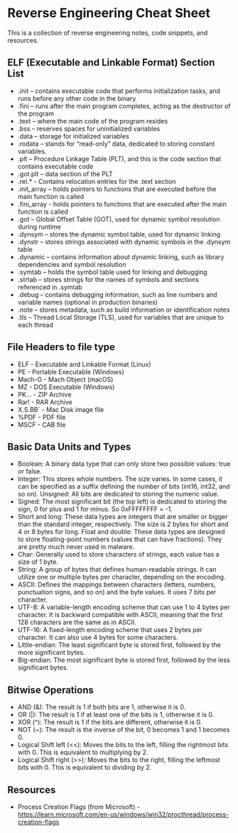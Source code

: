 # Reverse Engineering Cheat Sheet
This is a collection of reverse engineering notes, code snippets, and resources.

## ELF (Executable and Linkable Format) Section List
-	.init – contains executable code that performs initialization tasks, and runs before any other code in the binary
-	.fini – runs after the main program completes, acting as the destructor of the program
-	.text – where the main code of the program resides
-	.bss – reserves spaces for uninitialized variables
-	.data – storage for initialized variables
-	.rodata – stands for “read-only” data, dedicated to storing constant variables. 
-	.plt – Procedure Linkage Table (PLT), and this is the code section that contains executable code
-	.got.plt – data section of the PLT
-	.rel.* - Contains relocation entries for the .text section
-	.init_array – holds pointers to functions that are executed before the main function is called
-	.fini_array - holds pointers to functions that are executed after the main function is called
-	.got – Global Offset Table (GOT), used for dynamic symbol resolution during runtime
-	.dynsym – stores the dynamic symbol table, used for dynamic linking
-	.dynstr – stores strings associated with dynamic symbols in the .dynsym table
-	.dynamic – contains information about dynamic linking, such as library dependencies and symbol resolution
-	.symtab – holds the symbol table used for linking and debugging
-	.strtab – stores strings for the names of symbols and sections referenced in .symtab
-	.debug – contains debugging information, such as line numbers and variable names (optional in production binaries)
-	.note – stores metadata, such as build information or identification notes
-	.tls – Thread Local Storage (TLS), used for variables that are unique to each thread

## File Headers to file type
- ELF - Executable and Linkable Format (Linux)
- PE - Portable Executable (Windows)
- Mach-O - Mach Object (macOS)
- MZ - DOS Executable (Windows)
- PK... - ZIP Archive
- Rar! - RAR Archive
- X.S.BB` - Mac Disk image file
- %PDF - PDF file
- MSCF - CAB file

## Basic Data Units and Types
- Boolean: A binary data type that can only store two possible values: true or false. 
- Integer: This stores whole numbers. The size varies. In some cases, it can be specified as a suffix defining the number of bits (int16, int32, and so on). 
Unsigned: All bits are dedicated to storing the numeric value. 
- Signed: The most significant bit (the top left) is dedicated to storing the sign, 0 for plus and 1 for minus. So 0xFFFFFFFF = -1. 
- Short and long: These data types are integers that are smaller or bigger than the standard integer, respectively. The size is 2 bytes for short and 4 or 8 bytes for long. 
Float and double: These data types are designed to store floating-point numbers (values that can have fractions). They are pretty much never used in malware. 
- Char: Generally used to store characters of strings, each value has a size of 1 byte. 
- String: A group of bytes that defines human-readable strings. It can utilize one or multiple bytes per character, depending on the encoding. 
- ASCII: Defines the mappings between characters (letters, numbers, punctuation signs, and so on) and the byte values. It uses 7 bits per character.
- UTF-8: A variable-length encoding scheme that can use 1 to 4 bytes per character. It is backward compatible with ASCII, meaning that the first 128 characters are the same as in ASCII.
- UTF-16: A fixed-length encoding scheme that uses 2 bytes per character. It can also use 4 bytes for some characters.
- Little-endian: The least significant byte is stored first, followed by the more significant bytes.
- Big-endian: The most significant byte is stored first, followed by the less significant bytes.

## Bitwise Operations
- AND (&): The result is 1 if both bits are 1, otherwise it is 0.
- OR (|): The result is 1 if at least one of the bits is 1, otherwise it is 0.
- XOR (^): The result is 1 if the bits are different, otherwise it is 0.
- NOT (~): The result is the inverse of the bit, 0 becomes 1 and 1 becomes 0.
- Logical Shift left (<<): Moves the bits to the left, filling the rightmost bits with 0. This is equivalent to multiplying by 2.
- Logical Shift right (>>): Moves the bits to the right, filling the leftmost bits with 0. This is equivalent to dividing by 2.


 

## Resources
- Process Creation Flags (from Microsoft) - https://learn.microsoft.com/en-us/windows/win32/procthread/process-creation-flags